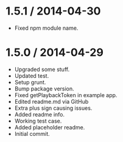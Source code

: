 
1.5.1 / 2014-04-30
==================

 * Fixed npm module name.

1.5.0 / 2014-04-29
==================

 * Upgraded some stuff.
 * Updated test.
 * Setup grunt.
 * Bump package version.
 * Fixed getPlaybackToken in example app.
 * Edited readme.md via GitHub
 * Extra plus sign causing issues.
 * Added readme info.
 * Working test case.
 * Added placeholder readme.
 * Initial commit.
